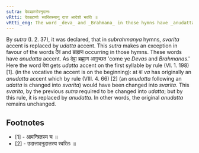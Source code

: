 ```yaml
---
sutra: देवब्रह्मणोरनुदात्तः
vRtti: देवब्रह्मणोः स्वरितस्यानु दात्त आदेशो भवति ॥
vRtti_eng: The word _deva_ and _Brahmana_ in those hymns have _anudatta_ accent.
---
```

By _sutra_ (I. 2. 37), it was declared, that in _subrahmanya_ hymns, _svarita_ accent is replaced by _udatta_ accent. This _sutra_ makes an exception in favour of the words देव and ब्राह्मण occurring in those hymns. These words have _anudatta_ accent. As देवा॒॒ ब्रह्मा॒ण आग॒॒च्छत 'come ye _Devas_ and _Brahmanas_.' Here the word देवा gets _udatta_ accent on the first syllable by rule (VI. 1. 198) \[1\]. (in the vocative the accent is on the beginning): at वा _va_ has originally an _anudatta_ accent which by rule (VIII. 4. 66) \[2\] (an _anudatta_ following an _udatta_ is changed into _svarita_) would have been changed into _svarita_. This _svarita_, by the previous _sutra_ required to be changed into _udatta_; but by this rule, it is replaced by _anudatta_. In other words, the original _anudatta_ remains unchanged.

## Footnotes
- [1] - आमन्त्रितस्य च ॥
- [2] - उदात्तादनुदात्तस्य स्वरितः ॥
